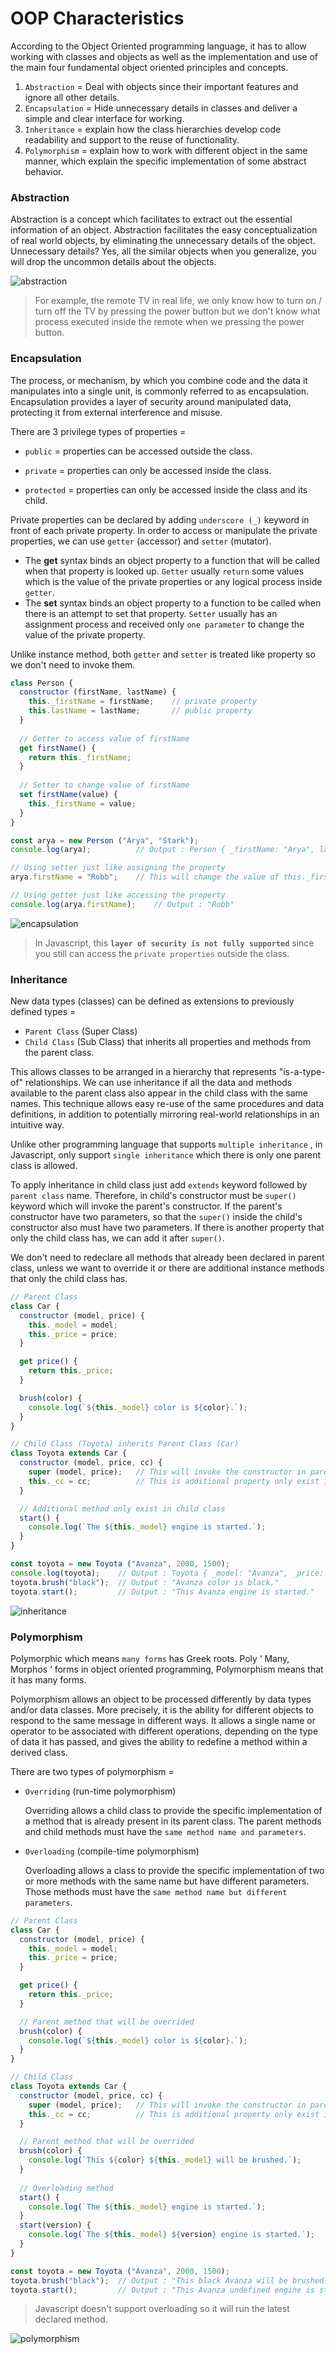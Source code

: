# OOP Characteristics

According to the Object Oriented programming language, it has to allow working with classes and objects as well as the implementation and use of the main four fundamental object oriented principles and concepts.

1. `Abstraction` = Deal with objects since their important features and ignore all other details.
2. `Encapsulation` = Hide unnecessary details in classes and deliver a simple and clear interface for working.
3. `Inheritance` = explain how the class hierarchies develop code readability and support to the reuse of functionality.
4. `Polymorphism` = explain how to work with different object in the same manner, which explain the specific implementation of some abstract behavior.

### Abstraction

Abstraction is a concept which facilitates to extract out the essential information of an object. Abstraction facilitates the easy conceptualization of real world objects, by eliminating the unnecessary details of the object. Unnecessary details? Yes, all the similar objects when you generalize, you will drop the uncommon details about the objects.

![abstraction](./assets/abstraction.png "abstraction")

> For example, the remote TV in real life, we only know how to turn on / turn off the TV by pressing the power button but we don't know what process executed inside the remote when we pressing the power button.

### Encapsulation

The process, or mechanism, by which you combine code and the data it manipulates into a single unit, is commonly referred to as encapsulation. Encapsulation provides a layer of security around manipulated data, protecting it from external interference and misuse. 

There are 3 privilege types of properties = 

- `public` = properties can be accessed outside the class.
- `private` = properties can only be accessed inside the class.

- `protected` = properties can only be accessed inside the class and its child.

Private properties can be declared by adding `underscore (_)` keyword in front of each private property. In order to access or manipulate the private properties, we can use `getter` (accessor) and `setter` (mutator).

- The **get** syntax binds an object property to a function that will be called when that property is looked up. `Getter` usually `return` some values which is the value of the private properties or any logical process inside `getter`.
- The **set** syntax binds an object property to a function to be called when there is an attempt to set that property. `Setter` usually has an assignment process and received only `one parameter` to change the value of the private property.

Unlike instance method, both `getter` and `setter` is treated like property so we don't need to invoke them.

```javascript
class Person {
  constructor (firstName, lastName) {
    this._firstName = firstName;    // private property
    this.lastName = lastName;	    // public property
  }
  
  // Getter to access value of firstName
  get firstName() {
    return this._firstName;
  }
  
  // Setter to change value of firstName
  set firstName(value) {
    this._firstName = value;
  }
}

const arya = new Person ("Arya", "Stark");
console.log(arya);	        // Output : Person { _firstName: "Arya", lastName: "Stark" }

// Using setter just like assigning the property
arya.firstName = "Robb"; 	// This will change the value of this._firstName

// Using getter just like accessing the property
console.log(arya.firstName); 	// Output : "Robb"
```

![encapsulation](./assets/encapsulation.png "encapsulation")

> In Javascript, this **`layer of security is not fully supported`** since you still can access the `private properties` outside the class.

### Inheritance

New data types (classes) can be defined as extensions to previously defined types =

- `Parent Class` (Super Class)
- `Child Class` (Sub Class) that inherits all properties and methods from the parent class.

This allows classes to be arranged in a hierarchy that represents "is-a-type-of" relationships. We can use inheritance if all the data and methods available to the parent class also appear in the child class with the same names. This technique allows easy re-use of the same procedures and data definitions, in addition to potentially mirroring real-world relationships in an intuitive way. 

Unlike other programming language that supports `multiple inheritance` , in Javascript, only support `single inheritance` which there is only one parent class is allowed.

To apply inheritance in child class just add `extends` keyword followed by `parent class` name. Therefore, in child's constructor must be `super()` keyword which will invoke the parent's constructor. If the parent's constructor have two parameters, so that the `super()` inside the child's constructor also must have two parameters. If there is another property that only the child class has, we can add it after `super()`.

We don't need to redeclare all methods that already been declared in parent class, unless we want to override it or there are additional instance methods that only the child class has.

```javascript
// Parent Class
class Car {
  constructor (model, price) {
    this._model = model;
    this._price = price;
  }

  get price() {
    return this._price;
  }

  brush(color) {
    console.log(`${this._model} color is ${color}.`);
  }
}

// Child Class (Toyota) inherits Parent Class (Car)
class Toyota extends Car {
  constructor (model, price, cc) {
    super (model, price);	// This will invoke the constructor in parent class
    this._cc = cc;	        // This is additional property only exist in child class
  }

  // Additional method only exist in child class
  start() {
    console.log(`The ${this._model} engine is started.`);
  }
}

const toyota = new Toyota ("Avanza", 2000, 1500);
console.log(toyota);	// Output : Toyota { _model: "Avanza", _price: 2000, _cc: 1500 }
toyota.brush("black");	// Output : "Avanza color is black."
toyota.start();	        // Output : "This Avanza engine is started."
```

![inheritance](./assets/inheritance.png "inheritance")

### Polymorphism

Polymorphic which means `many forms` has Greek roots. Poly ‘ Many, Morphos ‘ forms in object oriented programming, Polymorphism means that it has many forms.

Polymorphism allows an object to be processed differently by data types and/or data classes. More precisely, it is the ability for different objects to respond to the same message in different ways. It allows a single name or operator to be associated with different operations, depending on the type of data it has passed, and gives the ability to redefine a method within a derived class.

There are two types of polymorphism =

- `Overriding` (run-time polymorphism)

  Overriding allows a child class to provide the specific implementation of a method that is already present in its parent class. The parent methods and child methods must have the `same method name and parameters`.

- `Overloading` (compile-time polymorphism)

  Overloading allows a class to provide the specific implementation of two or more methods with the same name but have different parameters. Those methods must have the `same method name but different parameters`.

```javascript
// Parent Class
class Car {
  constructor (model, price) {
    this._model = model;
    this._price = price;
  }

  get price() {
    return this._price;
  }

  // Parent method that will be overrided
  brush(color) {
    console.log(`${this._model} color is ${color}.`);
  }
}

// Child Class
class Toyota extends Car {
  constructor (model, price, cc) {
    super (model, price);	// This will invoke the constructor in parent class
    this._cc = cc;	        // This is additional property only exist in child class
  }

  // Parent method that will be overrided
  brush(color) {
    console.log(`This ${color} ${this._model} will be brushed.`);
  }
  
  // Overloading method
  start() {
    console.log(`The ${this._model} engine is started.`);
  }
  start(version) {
    console.log(`The ${this._model} ${version} engine is started.`);
  }
}

const toyota = new Toyota ("Avanza", 2000, 1500);
toyota.brush("black");	// Output : "This black Avanza will be brushed."
toyota.start();	        // Output : "This Avanza undefined engine is started."
```

> Javascript doesn't support overloading so it will run the latest declared method.

![polymorphism](./assets/polymorphism.png "polymorphism")

